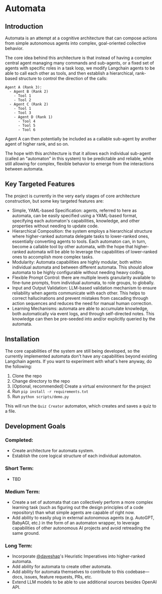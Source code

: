 # Automata

## Introduction
Automata is an attempt at a cognitive architecture that can compose actions from simple autonomous agents into complex, goal-oriented collective behavior.

The core idea behind this architecture is that instead of having a complex central agent managing many commands and sub-agents, or a fixed set of agents with specific roles in a task loop, we modify Langchain agents to be able to call each other as tools, and then establish a hierarchical, rank-based structure to control the direction of the calls:
```
Agent A (Rank 3):
  - Agent B (Rank 2)
    - Tool 1
    - Tool 2
  - Agent C (Rank 2)
    - Tool 1
    - Tool 3
    - Agent D (Rank 1)
      - Tool 4
      - Tool 5
      - Tool 6
```
Agent A can then potentially be included as a callable sub-agent by another agent of higher rank, and so on.

The hope with this architecture is that it allows each individual sub-agent (called an "automaton" in this system) to be predictable and reliable, while still allowing for complex, flexible behavior to emerge from the interactions between automata.

## Key Targeted Features
The project is currently in the very early stages of core architecture construction, but some key targeted features are:
- Simple, YAML-based Specification: agents, referred to here as automata, can be easily specified using a YAML-based format, specifying each automaton's capabilities, knowledge, and other properties without needing to update code.
- Hierarchical Composition: the system employs a hierarchical structure where higher-ranked automata delegate tasks to lower-ranked ones, essentially converting agents to tools. Each automaton can, in turn, become a callable tool by other automata, with the hope that higher-ranked automata will be able to leverage the capabilities of lower-ranked ones to accomplish more complex tasks.
- Modularity: Automata capabilities are highly modular, both within individual automata and between different automata. This should allow automata to be highly configurable without needing heavy coding.
- Flexible Prompt Control: there are multiple levels granularity available to fine-tune prompts, from individual automata, to role groups, to globally.
- Input and Output Validation: LLM-based validation mechanism to ensure reliability when agents communicate with each other. This helps to correct hallucinations and prevent mistakes from cascading through action sequences and reduces the need for manual human correction.
- Learning Mechanisms: automata are able to accumulate knowledge, both automatically via event logs, and through self-directed notes. This knowledge can then be pre-seeded into and/or explicitly queried by the automata.

## Installation
The core capabilities of the system are still being developed, so the currently implemented automata don't have any capabilities beyond existing Langchain agents. If you want to experiment with what's here anyway, do the following:
1. Clone the repo
2. Change directory to the repo
3. [Optional, recommended] Create a virtual environment for the project
4. Run `pip install -r requirements.txt`
5. Run `python scripts/demo.py`

This will run the `Quiz Creator` automaton, which creates and saves a quiz to a file.

## Development Goals

### Completed:
- Create architecture for automata system.
- Establish the core logical structure of each individual automaton.

### Short Term:
- TBD

### Medium Term:
- Create a set of automata that can collectively perform a more complex learning task (such as figuring out the design principles of a code repository) than what simple agents are capable of right now.
- Add ability to easily plug in external autonomous agents (e.g. AutoGPT, BabyAGI, etc.) in the form of an automaton wrapper, to leverage capabilities of other autonomous AI projects and avoid retreading the same ground.

### Long Term:
- Incorporate [@daveshap](https://github.com/daveshap/)'s Heuristic Imperatives into higher-ranked automata.
- Add ability for automata to create other automata.
- Add ability for automata themselves to contribute to this codebase—docs, issues, feature requests, PRs, etc.
- Extend LLM models to be able to use additional sources besides OpenAI API.
